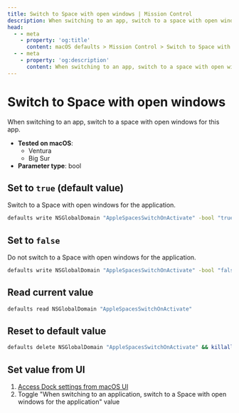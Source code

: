 ```yaml
---
title: Switch to Space with open windows | Mission Control
description: When switching to an app, switch to a space with open windows for this app.
head:
  - - meta
    - property: 'og:title'
      content: macOS defaults > Mission Control > Switch to Space with open windows
  - - meta
    - property: 'og:description'
      content: When switching to an app, switch to a space with open windows for this app.
---
```


# Switch to Space with open windows

When switching to an app, switch to a space with open windows for this app.

<!-- break lists -->

- **Tested on macOS**:
  - Ventura
  - Big Sur
- **Parameter type**: bool

## Set to `true` (default value)

Switch to a Space with open windows for the application.

```bash
defaults write NSGlobalDomain "AppleSpacesSwitchOnActivate" -bool "true" && killall Dock
```

## Set to `false`

Do not switch to a Space with open windows for the application.

```bash
defaults write NSGlobalDomain "AppleSpacesSwitchOnActivate" -bool "false" && killall Dock
```

## Read current value

```bash
defaults read NSGlobalDomain "AppleSpacesSwitchOnActivate"
```

## Reset to default value

```bash
defaults delete NSGlobalDomain "AppleSpacesSwitchOnActivate" && killall Dock
```

## Set value from UI

1. <a href="x-apple.systempreferences:com.apple.preference.dock?WindowsApps">Access Dock settings from macOS UI</a>
2. Toggle "When switching to an application, switch to a Space with open windows for the application" value
